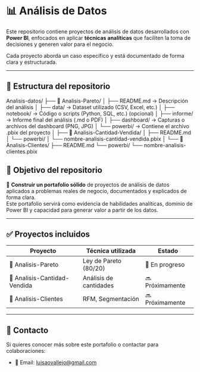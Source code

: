 # 📊 Análisis de Datos

Este repositorio contiene proyectos de análisis de datos desarrollados con **Power BI**, 
enfocados en aplicar **técnicas analíticas** que faciliten la toma de decisiones y generen valor para el negocio.

Cada proyecto aborda un caso específico y está documentado de forma clara y estructurada.

---

## 📁 Estructura del repositorio

Analisis-datos/
├── 📁 Analisis-Pareto/
│ ├── README.md → Descripción del análisis
│ ├── data/ → Dataset utilizado (CSV, Excel, etc.)
│ ├── notebook/ → Código o scripts (Python, SQL, etc.) (opcional)
│ ├── informe/ → Informe final del análisis (.md o PDF)
│ ├── dashboard/ → Capturas o archivos del dashboard (PNG, JPG)
│ └── powerbi/ → Contiene el archivo .pbix del proyecto
│
├── 📁 Analisis-Cantidad-Vendida/
│ ├── README.md
│ └── powerbi/
│ └── nombre-analisis-cantidad-vendida.pbix
│
└── 📁 Analisis-Clientes/
├── README.md
└── powerbi/
└── nombre-analisis-clientes.pbix


## 🚀 Objetivo del repositorio

📌 **Construir un portafolio sólido** de proyectos de análisis de datos aplicados a problemas reales de negocio, documentados y explicados de forma clara.  
Este portafolio servirá como evidencia de habilidades analíticas, dominio de Power BI y capacidad para generar valor a partir de los datos.

---

## ✅ Proyectos incluidos

| Proyecto                     | Técnica utilizada           | Estado      |
|------------------------------|-----------------------------|-------------|
| 📂 Analisis-Pareto           | Ley de Pareto (80/20)       | 🔄 En progreso  |
| 📂 Analisis-Cantidad-Vendida | Análisis de cantidades      | 🔜 Próximamente |
| 📂 Analisis-Clientes         | RFM, Segmentación           | 🔜 Próximamente |

---

## 🔗 Contacto

Si quieres conocer más sobre este portafolio o contactar para colaboraciones:

- 📧 Email: luisaovallejo@gmail.com
